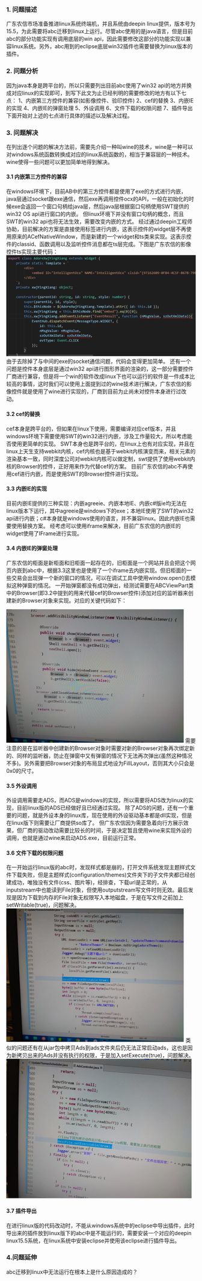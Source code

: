 
### 1. 问题描述

广东农信市场准备推进linux系统终端机，并且系统由deepin linux提供，版本号为15.5，为此需要将abc迁移到linux上运行。尽管abc使用的是java语言，但是目前abc的部分功能实现有调用底层的win api，因此需要修改这部分的功能实现以兼容linux系统。另外，abc用到的eclipse底层win32插件也需要替换为linux版本的插件。
### 2. 问题分析

因为java本身是跨平台的，所以只需要列出目前abc使用了win32 api的地方并换成对应linux的实现即可，到写下此文为止已经判明的需要修改的地方有以下七点：
1、内嵌第三方控件的兼容(如影像控件、验印控件)
2、cef的替换
3、内嵌IE的实现
4、内嵌IE的弹窗处理
5、外设调用
6、文件下载的权限问题
7、插件导出
下面开始对上述的七点进行具体的描述以及解决过程。
### 3. 问题解决

在列出逐个问题的解决方法前，需要先介绍一种叫wine的技术，wine是一种可以对windows系统函数转换成对应的linux系统函数的，相当于兼容层的一种技术。wine使得一些问题可以更加简单地得到解决。
#### 3.1  内嵌第三方控件的兼容
在windows环境下，目前AB中的第三方控件都是使用了exe的方式进行内嵌，java层通过socket跟exe通信，然后exe再调用控件ocx的API，一般在初始化的时候exe会返回一个窗口句柄给java层，然后java层根据窗口句柄使用SWT提供的win32 OS api进行窗口的内嵌。
但linux环境下并没有窗口句柄的概念，而且SWT的win32 api也将无法生效，需要改变内嵌的方式。
经过通过deepin工程师协助，目前解决的方案是直接使用<embed>标签进行内嵌，这表示控件的widget层不再使用原来的ACefNativeWindow，而是新建的一个widget和ts类来实现。这表示控件的classid、函数调用以及监听控件消息都在ts层完成。下图是广东农信的影像控件ts实现主要代码：
![图片描述](../../../images/平台/AB4/操作系统/abc迁移到Linux下运行的问题和解决方案/1.png)
由于去除掉了与中间的exe的socket通信问题，代码会变得更加简单。
还有一个问题是控件本身底层是通过win32 api进行图形界面的渲染的，这一部分需要控件厂商进行兼容，但是将一个win的软件改成linux下也可以运行的软件是一件成本比较高的事情，这时我们可以使用上面提到过的wine技术进行解决，广东农信的影像控件就是使用了wine进行实现的，厂商到目前为止尚未对控件本身进行过改动。
#### 3.2  cef的替换
cef本身是跨平台的，但如果在linux下使用，需要编译对应cef版本，并且windows环境下需要使用SWT的win32进行内嵌，涉及工作量较大，所以考虑能否使用更简单的实现。
SWT本身也是跨平台的，在linux上也有对应实现，并且在linux上天生支持webkit内核，cef内核也是基于webkit内核演变而来，相关元素的渲染基本一致，同时深度公司对webkit内核可以做定制，swt提供了使用webkit内核的Browser的控件，正好用来作为代替cef的方案。
目前广东农信的abc不再使用cef进行内嵌，而是使用SWT的Browser控件进行实现。
#### 3.3  内嵌IE的实现
目前内嵌IE提供的三种实现：内嵌agreeie、内嵌本地IE、内嵌c#版ie均无法在linux版本下运行，其中agreeie是windows下的exe；本地IE使用了SWT的win32 api进行内嵌；c#本身就是windows使用的语言，并不兼容linux。因此内嵌IE也需要使用替换方案。
经考虑可以使用iframe来解决，目前广东农信的内嵌IE的widget使用了IFrame进行实现。
#### 3.4  内嵌IE的弹窗处理
广东农信的柜面是新柜面和旧柜面一起存在的，旧柜面是一个网站并且会把这个网页内嵌到abc中，根据3.3这里也是使用了一个iframe去内嵌实现。但旧柜面的一些交易会出现弹一个新的窗口的情况，可以在调试工具中使用window.open()去模拟这种弹窗的情况。
一开始弹窗都没有成功弹出，经测试需要在ABCViewPart类中的Browser(即3.2中提到的用来代替cef的Browser控件)添加对应的监听器来创建新的Browser对象来实现。对应的关键代码如下：
<!-- ![图片描述](../../../images/平台/AB4/操作系统/abc迁移到Linux下运行的问题和解决方案/12.png) -->
![图片描述](../../../images/平台/AB4/操作系统/abc迁移到Linux下运行的问题和解决方案/3.png)
需要注意的是在监听器中创建新的Browser对象时需要对新的Browser对象再次绑定新的、同样的监听器，防止在弹窗中又有弹窗的情况下无法再次弹出(虽然这种情况不多)。另外需要把Browser对象的布局显式地设为FillLayout，否则其大小只会是0x0的尺寸。
#### 3.5  外设调用
外设调用需要走ADS，而ADS是windows的实现，所以需要将ADS改为linux的实现，目前linux版的ADS已经做好且已经通过实现。
除了ADS的问题，还有一个重要的问题，就是外设本身的linux库，现在使用的外设驱动基本都是dll实现，但是在linux版下则需要让厂商提供so库了。
但广东农信因为需要急着向行方展示效果，但厂商的驱动改动需要比较长的时间，于是决定暂且使用wine来实现外设的调用，也就是通过wine来启动ADS.exe，目前运行正常。
#### 3.6  文件下载的权限问题 
在一开始运行linux版的abc时，发现样式都是崩的，打开文件系统发现主题样式文件下载失败，但是主题样式(configuration/themes)文件夹下的子文件夹都已经创建成功，唯独没有文件(css、图片等)，经排查，下载url是正常的，从inputstream中也能读到File对象，但使用outputstream写文件时则无效。最后发现是因为下载到内存的File对象无权限写入本地磁盘，于是在写文件之前加上setWritable(true)，问题解决。
![图片描述](../../../images/平台/AB4/操作系统/abc迁移到Linux下运行的问题和解决方案/4.png) 
类似的问题还有在从jar包中拷贝Ads到ads文件夹后仍无法正常启动ads，这也是因为新拷贝出来的Ads并没有执行的权限，于是加入setExecute(true)，问题解决。
![图片描述](../../../images/平台/AB4/操作系统/abc迁移到Linux下运行的问题和解决方案/5.png)
#### 3.7  插件导出
在进行linux版的代码改动时，不能从windows系统中的eclipse中导出插件，此时导出来的插件放到linux版下的abc中是不能运行的，需要安装一个对应的deepin linux15.5系统，在linux系统中安装eclipse并使用该eclipse进行插件导出。
### 4.问题延伸

abc迁移到linux中无法运行在根本上是什么原因造成的？
